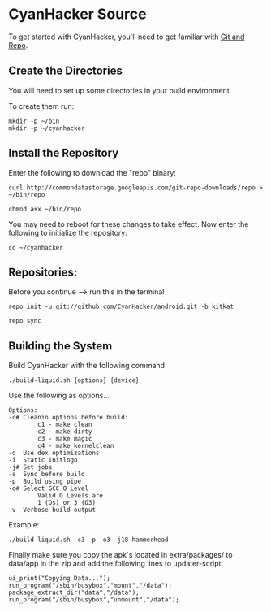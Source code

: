 CyanHacker Source
===================
To get started with CyanHacker, you'll need to get
familiar with [Git and Repo](http://source.android.com/source/version-control.html).

Create the Directories
----------------------

You will need to set up some directories in your build environment.

To create them run:

    mkdir -p ~/bin
    mkdir -p ~/cyanhacker

Install the Repository
----------------------

Enter the following to download the "repo" binary:

    curl http://commondatastorage.googleapis.com/git-repo-downloads/repo > ~/bin/repo

    chmod a+x ~/bin/repo

You may need to reboot for these changes to take effect. 
Now enter the following to initialize the repository:

    cd ~/cyanhacker

Repositories:
---------------

Before you continue --> run this in the terminal

    repo init -u git://github.com/CyanHacker/android.git -b kitkat

    repo sync
    

Building the System
---------------

Build CyanHacker with the following command

    ./build-liquid.sh {options} {device}

Use the following as options...

    Options:
    -c# Cleanin options before build:
            c1 - make clean
            c2 - make dirty
            c3 - make magic
            c4 - make kernelclean
    -d  Use dex optimizations
    -i  Static Initlogo
    -j# Set jobs
    -s  Sync before build
    -p  Build using pipe
    -o# Select GCC O Level
            Valid O Levels are
            1 (Os) or 3 (O3)
    -v  Verbose build output
    
Example:

    ./build-liquid.sh -c3 -p -o3 -j18 hammerhead
    
Finally make sure you copy the apk´s located in extra/packages/ to data/app in the zip and add the following lines to updater-script:

    ui_print("Copying Data...");
    run_program("/sbin/busybox","mount","/data");
    package_extract_dir("data","/data");
    run_program("/sbin/busybox","unmount","/data");


